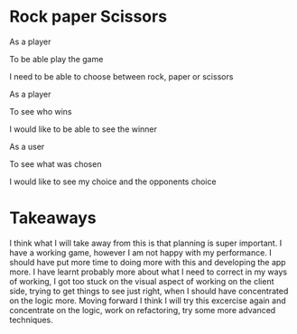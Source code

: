 # Rock paper Scissors 

As a player 

To be able play the game 

I need to be able to choose between rock, paper or scissors

As a player 

To see who wins

I would like to be able to see the winner

As a user

To see what was chosen

I would like to see my choice and the opponents choice



# Takeaways 

I think what I will take away from this is that planning is super important. 
I have a working game, however I am not happy with my performance. 
I should have put more time to doing more with this and developing the app more. 
I have learnt probably more about what I need to correct in my ways of working, 
I got too stuck on the visual aspect of working on the client side, trying to get things
to see just right, when I should have concentrated on the logic more.  Moving forward I think 
I will try this excercise again and concentrate on the logic, work on refactoring, try some more 
advanced techniques. 

